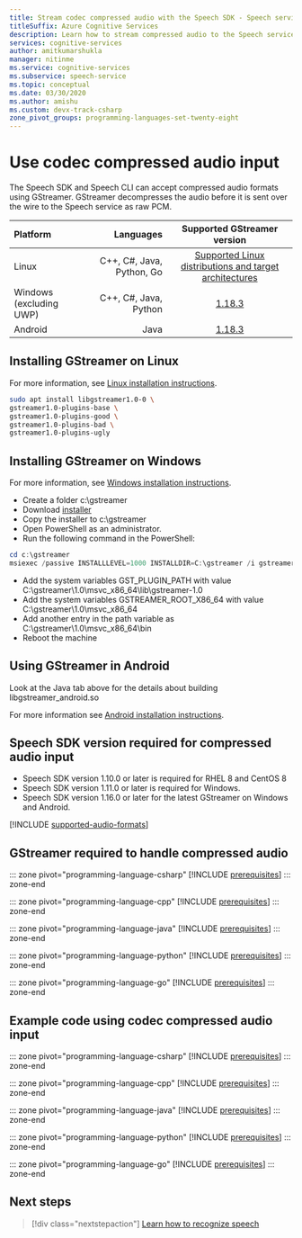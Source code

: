 ```yaml
---
title: Stream codec compressed audio with the Speech SDK - Speech service
titleSuffix: Azure Cognitive Services
description: Learn how to stream compressed audio to the Speech service with the Speech SDK. Available for C++, C#, and Java for Linux, Java in Android and Objective-C in iOS.
services: cognitive-services
author: amitkumarshukla
manager: nitinme
ms.service: cognitive-services
ms.subservice: speech-service
ms.topic: conceptual
ms.date: 03/30/2020
ms.author: amishu
ms.custom: devx-track-csharp
zone_pivot_groups: programming-languages-set-twenty-eight
---
```


# Use codec compressed audio input

The Speech SDK and Speech CLI can accept compressed audio formats using GStreamer. GStreamer decompresses the audio before it is sent over the wire to the Speech service as raw PCM.

Platform | Languages | Supported GStreamer version
| :--- | ---: | :---:
Linux  | C++, C#, Java, Python, Go | [Supported Linux distributions and target architectures](~/articles/cognitive-services/speech-service/speech-sdk.md) 
Windows (excluding UWP) | C++, C#, Java, Python | [1.18.3](https://gstreamer.freedesktop.org/data/pkg/windows/1.18.3/msvc/gstreamer-1.0-msvc-x86_64-1.18.3.msi) 
Android  | Java | [1.18.3](https://gstreamer.freedesktop.org/data/pkg/android/1.18.3/) 

## Installing GStreamer on Linux

For more information, see [Linux installation instructions](https://gstreamer.freedesktop.org/documentation/installing/on-linux.html?gi-language=c).  

```sh
sudo apt install libgstreamer1.0-0 \
gstreamer1.0-plugins-base \
gstreamer1.0-plugins-good \
gstreamer1.0-plugins-bad \
gstreamer1.0-plugins-ugly
```
## Installing GStreamer on Windows

For more information, see [Windows installation instructions](https://gstreamer.freedesktop.org/documentation/installing/on-windows.html?gi-language=c). 

* Create a folder c:\gstreamer
* Download [installer](https://gstreamer.freedesktop.org/data/pkg/windows/1.18.3/msvc/gstreamer-1.0-msvc-x86_64-1.18.3.msi) 
* Copy the installer to c:\gstreamer
* Open PowerShell as an administrator.
* Run the following command in the PowerShell:

```powershell
cd c:\gstreamer
msiexec /passive INSTALLLEVEL=1000 INSTALLDIR=C:\gstreamer /i gstreamer-1.0-msvc-x86_64-1.18.3.msi
```
* Add the system variables GST_PLUGIN_PATH with value C:\gstreamer\1.0\msvc_x86_64\lib\gstreamer-1.0
* Add the system variables GSTREAMER_ROOT_X86_64 with value C:\gstreamer\1.0\msvc_x86_64
* Add another entry in the path variable as C:\gstreamer\1.0\msvc_x86_64\bin
* Reboot the machine

## Using GStreamer in Android
Look at the Java tab above for the details about building libgstreamer_android.so 

For more information see [Android installation instructions](https://gstreamer.freedesktop.org/documentation/installing/for-android-development.html?gi-language=c). 

## Speech SDK version required for compressed audio input
* Speech SDK version 1.10.0 or later is required for RHEL 8 and CentOS 8
* Speech SDK version 1.11.0 or later is required for Windows.
* Speech SDK version 1.16.0 or later for the latest GStreamer on Windows and Android.

[!INCLUDE [supported-audio-formats](includes/supported-audio-formats.md)]

## GStreamer required to handle compressed audio

::: zone pivot="programming-language-csharp"
[!INCLUDE [prerequisites](includes/how-to/compressed-audio-input/csharp/prerequisites.md)]
::: zone-end

::: zone pivot="programming-language-cpp"
[!INCLUDE [prerequisites](includes/how-to/compressed-audio-input/cpp/prerequisites.md)]
::: zone-end

::: zone pivot="programming-language-java"
[!INCLUDE [prerequisites](includes/how-to/compressed-audio-input/java/prerequisites.md)]
::: zone-end

::: zone pivot="programming-language-python"
[!INCLUDE [prerequisites](includes/how-to/compressed-audio-input/python/prerequisites.md)]
::: zone-end

::: zone pivot="programming-language-go"
[!INCLUDE [prerequisites](includes/how-to/compressed-audio-input/go/prerequisites.md)]
::: zone-end

## Example code using codec compressed audio input

::: zone pivot="programming-language-csharp"
[!INCLUDE [prerequisites](includes/how-to/compressed-audio-input/csharp/examples.md)]
::: zone-end

::: zone pivot="programming-language-cpp"
[!INCLUDE [prerequisites](includes/how-to/compressed-audio-input/cpp/examples.md)]
::: zone-end

::: zone pivot="programming-language-java"
[!INCLUDE [prerequisites](includes/how-to/compressed-audio-input/java/examples.md)]
::: zone-end

::: zone pivot="programming-language-python"
[!INCLUDE [prerequisites](includes/how-to/compressed-audio-input/python/examples.md)]
::: zone-end

::: zone pivot="programming-language-go"
[!INCLUDE [prerequisites](includes/how-to/compressed-audio-input/go/examples.md)]
::: zone-end

## Next steps

> [!div class="nextstepaction"]
> [Learn how to recognize speech](./get-started-speech-to-text.md)
